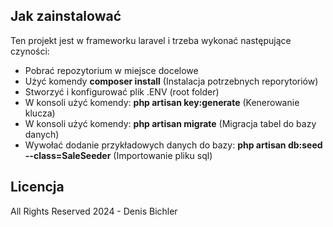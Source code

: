 ## Jak zainstalować
Ten projekt jest w frameworku laravel i trzeba wykonać następujące czyności:

- Pobrać repozytorium w miejsce docelowe
- Użyć komendy **composer install** (Instalacja potrzebnych reporytoriów)
- Stworzyć i konfigurować plik .ENV (root folder)
- W konsoli użyć komendy: **php artisan key:generate** (Kenerowanie klucza)
- W konsoli użyć komendy: **php artisan migrate** (Migracja tabel do bazy danych)
- Wywołać dodanie przykładowych danych do bazy: **php artisan db:seed --class=SaleSeeder** (Importowanie pliku sql)

## Licencja

All Rights Reserved 2024 - Denis Bichler
